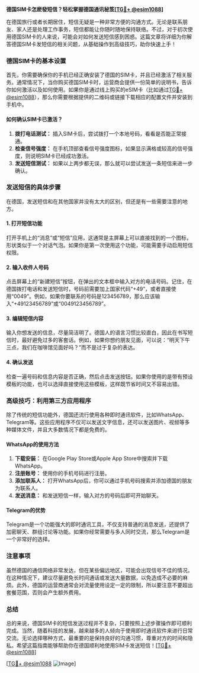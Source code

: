 **德国SIM卡怎麽發短信？轻松掌握德国通讯秘笈[[TG💪+ @esim1088](https://t.me/s/esim1088)]**

在德国旅行或者长期居住，短信无疑是一种非常方便的沟通方式。无论是联系朋友、家人还是处理工作事务，短信都能让你随时随地保持联络。不过，对于初次使用德国SIM卡的人来说，可能会对如何发送短信感到困惑。这篇文章将详细为你解答德国SIM卡发短信的相关问题，从基础操作到高级技巧，助你快速上手！

### 德国SIM卡的基本设置

首先，你需要确保你的手机已经正确安装了德国的SIM卡，并且已经激活了相关服务。通常情况下，当你购买德国SIM卡时，运营商会提供一份简单的说明书，告诉你如何激活以及如何使用。如果你是通过线上购买的eSIM卡（比如通过[TG💪+ @esim1088](https://t.me/s/esim1088)），那么你需要根据提供的二维码或链接下载相应的配置文件并安装到手机中。

#### 如何确认SIM卡已激活？

1. **拨打电话测试：** 插入SIM卡后，尝试拨打一个本地号码，看看是否能正常接通。
2. **检查信号强度：** 在手机顶部查看信号强度图标，如果显示满格或较高的信号强度，则说明SIM卡已经成功激活。
3. **发送短信测试：** 如果以上两步都无误，那么就可以尝试发送一条短信来进一步确认。

### 发送短信的具体步骤

在德国，发送短信和在其他国家并没有太大的区别，但还是有一些需要注意的地方。

#### 1. 打开短信功能

打开手机上的“消息”或“短信”应用，这通常是主屏幕上可以直接找到的一个图标，形状类似于一个对话气泡。如果你是第一次使用这个功能，可能需要手动启用短信权限。

#### 2. 输入收件人号码

点击屏幕上的“新建短信”按钮，在弹出的文本框中输入对方的电话号码。记住，在德国拨打电话和发送短信时，号码前需要加上国家代码“+49”，或者直接使用“0049”。例如，如果你要联系的号码是123456789，那么应该输入“+49123456789”或“0049123456789”。

#### 3. 编辑短信内容

输入你想发送的信息，尽量简洁明了。德国人的语言习惯比较直白，因此在书写短信时，最好避免过多的客套话。例如，如果你想约朋友见面，可以说：“明天下午三点，我们在咖啡馆见面好吗？”而不是过于复杂的表达。

#### 4. 确认发送

检查一遍号码和信息内容是否正确，然后点击发送按钮。如果你使用的是带有预设模板的功能，也可以选择直接使用这些模板，这样既节省时间又不容易出错。

### 高级技巧：利用第三方应用程序

除了传统的短信功能外，德国还流行使用各种即时通讯软件，比如WhatsApp、Telegram等。这些应用程序不仅可以发送文字信息，还可以发送图片、视频等多种媒体文件，并且大多数情况下都是免费的。

#### WhatsApp的使用方法

1. **下载安装：** 在Google Play Store或Apple App Store中搜索并下载WhatsApp。
2. **注册账号：** 使用你的手机号码进行注册。
3. **添加联系人：** 打开WhatsApp后，你可以通过手机号码搜索并添加德国的朋友为联系人。
4. **发送消息：** 和发送短信一样，输入对方的号码后即可开始聊天。

#### Telegram的优势

Telegram是一个功能强大的即时通讯工具，不仅支持普通的消息发送，还提供了加密聊天、群组讨论等功能。如果你经常需要与多人同时交流，那么Telegram是一个非常好的选择。

### 注意事项

虽然德国的通信网络非常发达，但在某些偏远地区，可能会出现信号不佳的情况。在这种情况下，建议尽量避免长时间通话或发送大量数据，以免造成不必要的麻烦。此外，德国的运营商通常会对流量使用设定一定的限制，所以要注意不要超出套餐范围，否则会产生额外费用。

### 总结

总的来说，德国SIM卡的短信发送过程并不复杂，只要按照上述步骤操作即可顺利完成。当然，随着科技的发展，越来越多的人倾向于使用即时通讯软件来进行日常交流。无论选择哪种方式，最重要的是保持良好的沟通习惯，尊重对方的时间和隐私。希望这篇指南能够帮助你在德国顺利地使用SIM卡发送短信！[[TG💪+ @esim1088](https://t.me/s/esim1088)]

[[TG💪+ @esim1088](https://t.me/s/esim1088) ![Image](https://i.postimg.cc/4NQfJmqS/Snipaste-2025-05-13-00-14-12.png)]